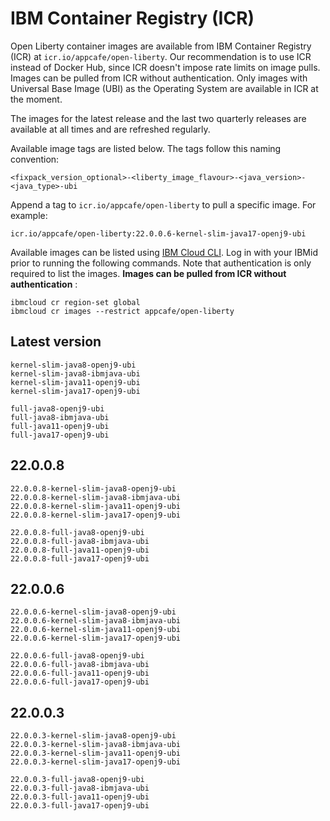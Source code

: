 
# IBM Container Registry (ICR)

Open Liberty container images are available from IBM Container Registry (ICR) at `icr.io/appcafe/open-liberty`. Our recommendation is to use ICR instead of Docker Hub, since ICR doesn't impose rate limits on image pulls. Images can be pulled from ICR without authentication. Only images with Universal Base Image (UBI) as the Operating System are available in ICR at the moment.

The images for the latest release and the last two quarterly releases are available at all times and are refreshed regularly.

Available image tags are listed below. The tags follow this naming convention: 
```
<fixpack_version_optional>-<liberty_image_flavour>-<java_version>-<java_type>-ubi
```

Append a tag to `icr.io/appcafe/open-liberty` to pull a specific image. For example: 
```
icr.io/appcafe/open-liberty:22.0.0.6-kernel-slim-java17-openj9-ubi
```

Available images can be listed using [IBM Cloud CLI](https://cloud.ibm.com/docs/cli?topic=cli-getting-started). Log in with your IBMid prior to running the following commands. Note that authentication is only required to list the images. **Images can be pulled from ICR without authentication** : 
```
ibmcloud cr region-set global 
ibmcloud cr images --restrict appcafe/open-liberty
```

## Latest version

```
kernel-slim-java8-openj9-ubi
kernel-slim-java8-ibmjava-ubi
kernel-slim-java11-openj9-ubi
kernel-slim-java17-openj9-ubi

full-java8-openj9-ubi
full-java8-ibmjava-ubi
full-java11-openj9-ubi
full-java17-openj9-ubi
```

## 22.0.0.8

```
22.0.0.8-kernel-slim-java8-openj9-ubi
22.0.0.8-kernel-slim-java8-ibmjava-ubi
22.0.0.8-kernel-slim-java11-openj9-ubi
22.0.0.8-kernel-slim-java17-openj9-ubi

22.0.0.8-full-java8-openj9-ubi
22.0.0.8-full-java8-ibmjava-ubi
22.0.0.8-full-java11-openj9-ubi
22.0.0.8-full-java17-openj9-ubi
```

## 22.0.0.6

```
22.0.0.6-kernel-slim-java8-openj9-ubi
22.0.0.6-kernel-slim-java8-ibmjava-ubi
22.0.0.6-kernel-slim-java11-openj9-ubi
22.0.0.6-kernel-slim-java17-openj9-ubi

22.0.0.6-full-java8-openj9-ubi
22.0.0.6-full-java8-ibmjava-ubi
22.0.0.6-full-java11-openj9-ubi
22.0.0.6-full-java17-openj9-ubi
```

## 22.0.0.3 

```
22.0.0.3-kernel-slim-java8-openj9-ubi
22.0.0.3-kernel-slim-java8-ibmjava-ubi
22.0.0.3-kernel-slim-java11-openj9-ubi
22.0.0.3-kernel-slim-java17-openj9-ubi

22.0.0.3-full-java8-openj9-ubi
22.0.0.3-full-java8-ibmjava-ubi
22.0.0.3-full-java11-openj9-ubi
22.0.0.3-full-java17-openj9-ubi
```
